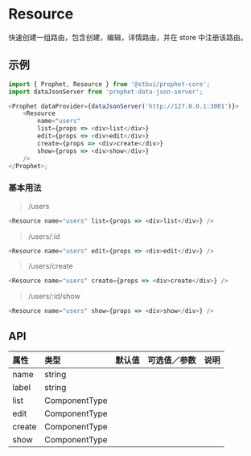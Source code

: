 # Resource

快速创建一组路由，包含创建，编辑，详情路由，并在 store 中注册该路由。

## 示例

```js
import { Prophet, Resource } from '@stbui/prophet-core';
import dataJsonServer from 'prophet-data-json-server';

<Prophet dataProvider={dataJsonServer('http://127.0.0.1:3001')}>
    <Resource
        name="users"
        list={props => <div>list</div>}
        edit={props => <div>edit</div>}
        create={props => <div>create</div>}
        show={props => <div>show</div>}
    />
</Prophet>;
```

### 基本用法

> /users

```js
<Resource name="users" list={props => <div>list</div>} />
```

> /users/:id

```js
<Resource name="users" edit={props => <div>edit</div>} />
```

> /users/create

```js
<Resource name="users" create={props => <div>create</div>} />
```

> /users/:id/show

```js
<Resource name="users" show={props => <div>show</div>} />
```

## API

| 属性   | 类型          | 默认值 | 可选值／参数 | 说明 |
| :----- | :------------ | :----- | :----------- | :--- |
| name   | string        |        |              |      |
| label  | string        |        |              |      |
| list   | ComponentType |        |              |      |
| edit   | ComponentType |        |              |      |
| create | ComponentType |        |              |      |
| show   | ComponentType |        |              |      |
